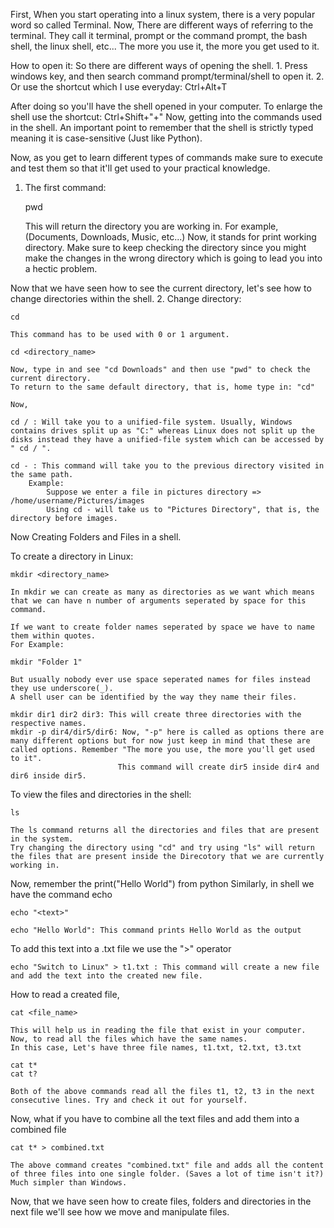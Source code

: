 First, When you start operating into a linux system, there is a very popular word so called Terminal. Now, There are different ways of referring to the terminal.
They call it terminal, prompt or the command prompt, the bash shell, the linux shell, etc... The more you use it, the more you get used to it.

How to open it:
So there are different ways of opening the shell.
    1. Press windows key, and then search command prompt/terminal/shell to open it.
    2. Or use the shortcut which I use everyday: Ctrl+Alt+T

After doing so you'll have the shell opened in your computer. To enlarge the shell use the shortcut: Ctrl+Shift+"+"
Now, getting into the commands used in the shell.
An important point to remember that the shell is strictly typed meaning it is case-sensitive (Just like Python).

Now, as you get to learn different types of commands make sure to execute and test them so that it'll get used to your practical knowledge.
1. The first command:
   
    pwd

    This will return the directory you are working in. For example, (Documents, Downloads, Music, etc...)
    Now, it stands for print working directory. Make sure to keep checking the directory since you might make the changes in the wrong directory which is going to lead you into a hectic problem.

Now that we have seen how to see the current directory, let's see how to change directories within the shell.
2. Change directory:

    cd

    This command has to be used with 0 or 1 argument. 

    cd <directory_name>

    Now, type in and see "cd Downloads" and then use "pwd" to check the current directory.
    To return to the same default directory, that is, home type in: "cd"

    Now,

    cd / : Will take you to a unified-file system. Usually, Windows contains drives split up as "C:" whereas Linux does not split up the disks instead they have a unified-file system which can be accessed by " cd / ".

    cd - : This command will take you to the previous directory visited in the same path.
        Example:
            Suppose we enter a file in pictures directory => /home/username/Pictures/images
            Using cd - will take us to "Pictures Directory", that is, the directory before images.
    
Now Creating Folders and Files in a shell.

To create a directory in Linux:

    mkdir <directory_name>

    In mkdir we can create as many as directories as we want which means that we can have n number of arguments seperated by space for this command.

    If we want to create folder names seperated by space we have to name them within quotes.
    For Example:

    mkdir "Folder 1"

    But usually nobody ever use space seperated names for files instead they use underscore(_).
    A shell user can be identified by the way they name their files.

    mkdir dir1 dir2 dir3: This will create three directories with the respective names.
    mkdir -p dir4/dir5/dir6: Now, "-p" here is called as options there are many different options but for now just keep in mind that these are called options. Remember "The more you use, the more you'll get used to it".
                            This command will create dir5 inside dir4 and dir6 inside dir5.

To view the files and directories in the shell:

    ls

    The ls command returns all the directories and files that are present in the system.
    Try changing the directory using "cd" and try using "ls" will return the files that are present inside the Direcotory that we are currently working in.

Now, remember the
print("Hello World") from python
Similarly, in shell we have the command echo

    echo "<text>"

    echo "Hello World": This command prints Hello World as the output
To add this text into a .txt file we use the ">" operator

    echo "Switch to Linux" > t1.txt : This command will create a new file and add the text into the created new file.

How to read a created file,

    cat <file_name>

    This will help us in reading the file that exist in your computer. Now, to read all the files which have the same names.
    In this case, Let's have three file names, t1.txt, t2.txt, t3.txt

    cat t*
    cat t?

    Both of the above commands read all the files t1, t2, t3 in the next consecutive lines. Try and check it out for yourself.

Now, what if you have to combine all the text files and add them into a combined file

    cat t* > combined.txt

    The above command creates "combined.txt" file and adds all the content of three files into one single folder. (Saves a lot of time isn't it?) Much simpler than Windows.

Now, that we have seen how to create files, folders and directories in the next file we'll see how we move and manipulate files.